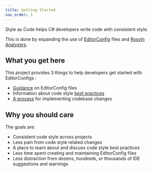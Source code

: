 ```yaml
---
title: Getting Started
nav_order: 1
---
```


Style as Code helps C# developers write code with consistent style.

This is done by expanding the use of [EditorConfig](EditorConfig/index.md) files and [Rosyln Analyzers](https://styleascode.net/Style_as_Code/FAQ.html#q-what-are-roslyn-analyzers).

## What you get here

This project provides 3 things to help developers get started with EditorConfigs :

* [Guidance](EditorConfigs/index.md) on EditorConfig files
* Information about code style [best practices](Best_Practices/index.md)
* [A process](resolving_violations.md) for implementing codebase changes

## Why you should care

The goals are:

* Consistent code style across projects
* Less pain from code style related changes
* A place to learn about and discuss code style best practices
* Less time spent creating and maintaining EditorConfig files
* Less distraction from dozens, hundreds, or thousands of IDE suggestions and warnings
